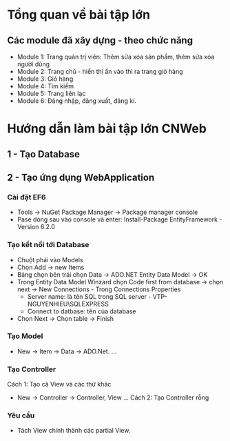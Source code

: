 # Tổng quan về bài tập lớn

## Các module đã xây dựng - theo chức năng
- Module 1: Trang quản trị viên: Thêm sửa xóa sản phẩm, thêm sửa xóa người dùng
- Module 2: Trang chủ - hiển thị ấn vào thì ra trang giỏ hàng
- Module 3: Giỏ hàng
- Module 4: Tìm kiếm
- Module 5: Trang liên lạc
- Module 6: Đăng nhập, đăng xuất, đăng kí.

# Hướng dẫn làm bài tập lớn CNWeb

## 1 - Tạo Database

## 2 - Tạo ứng dụng WebApplication
### Cài đặt EF6
- Tools -> NuGet Package Manager -> Package manager console
- Pase dòng sau vào console và enter: Install-Package EntityFramework -Version 6.2.0

### Tạo kết nối tới Database
- Chuột phải vào Models
- Chọn Add -> new Items
- Bảng chọn bên trái chọn Data -> ADO.NET Entity Data Model -> OK 
- Trong Entity Data Model Winzard chọn Code first from database -> chọn next -> New Connections - Trong Connections Properties
  + Server name: là tên SQL trong SQL server - VTP-NGUYENHIEU\SQLEXPRESS
  + Connect to datbase: tên của database 
- Chọn Next -> Chọn table -> Finish

### Tạo Model
- New -> Item -> Data -> ADO.Net. ... 

### Tạo Controller 
Cách 1: Tạo cả View và các thứ khác
- New -> Controller -> Controller, View ...
Cách 2: Tạo Controller rỗng

### Yêu cầu
- Tách View chính thành các partial View.
